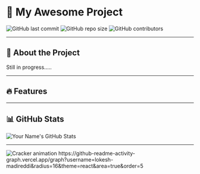 # 🚀 My Awesome Project

![GitHub last commit](https://img.shields.io/github/last-commit/lokesh-madireddi/vscode)
![GitHub repo size](https://img.shields.io/github/repo-size/lokesh-madireddi/vscode)
![GitHub contributors](https://img.shields.io/github/contributors/lokesh-madireddi/vscode)

---

## 📌 About the Project
Still in progress.....

---

## 🔥 Features

---

## 📊 GitHub Stats  
![Your Name's GitHub Stats](https://github-readme-stats.vercel.app/api?username=lokesh-madireddi&show_icons=true&theme=radical)

---


<img src="https://lokesh-madireddi.github.io/lokesh-madireddi/crackers.svg" alt="Cracker animation" />
https://github-readme-activity-graph.vercel.app/graph?username=lokesh-madireddi&radius=16&theme=react&area=true&order=5
